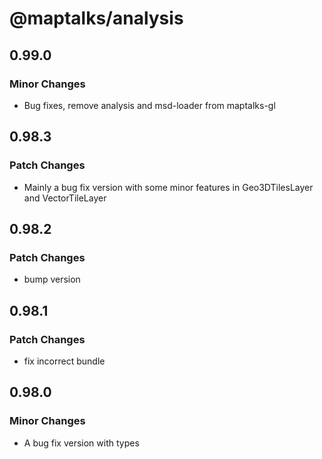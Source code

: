 # @maptalks/analysis

## 0.99.0

### Minor Changes

- Bug fixes, remove analysis and msd-loader from maptalks-gl

## 0.98.3

### Patch Changes

- Mainly a bug fix version with some minor features in Geo3DTilesLayer and VectorTileLayer

## 0.98.2

### Patch Changes

- bump version

## 0.98.1

### Patch Changes

- fix incorrect bundle

## 0.98.0

### Minor Changes

- A bug fix version with types
